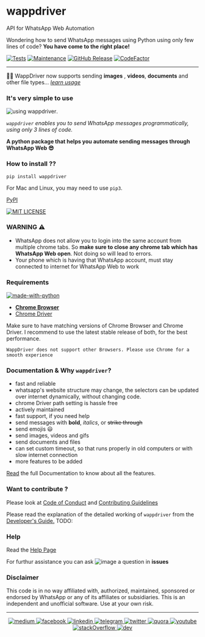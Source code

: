 # wappdriver

API for WhatsApp Web Automation


Wondering how to send WhatsApp messages using Python using only few lines of code? **You have come to the right place!**


[![Tests](https://img.shields.io/badge/tests-passing-green)](https://aahnik.github.io/wappdriver/docs/Tests.html)
[![Maintenance](https://img.shields.io/maintenance/yes/2020)](https://github.com/aahnik/wappdriver/graphs/commit-activity)
[![GitHub Release](https://img.shields.io/github/v/release/aahnik/wappdriver)](https://github.com/aahnik/wappdriver/releases)
[![CodeFactor](https://www.codefactor.io/repository/github/aahnik/wappdriver/badge)](https://www.codefactor.io/repository/github/aahnik/wappdriver)



---


🌟🌟  WappDriver now supports sending **images** , **videos**, **documents** and other file types... _[learn usage](https://aahnik.github.io/wappdriver/docs/Documentation.html)_

### It's very simple to use

![using wappdriver](https://raw.githubusercontent.com/aahnik/wappdriver/main/docs/images/wappdriver.png).

_`wappdriver` enables you to send WhatsApp messages programmatically, using only 3 lines of code._

**A python package that helps you automate sending messages through WhatsApp Web 😎**


### How to install ??

```
pip install wappdriver
```

For Mac and Linux, you may need to use `pip3`.

[PyPI](https://pypi.org/project/wappdriver/)

[![MIT LICENSE](https://img.shields.io/pypi/l/ansicolortags.svg)](/LICENSE)

### WARNING ⚠️

- WhatsApp does not allow you to login into the same account from multiple chrome tabs.
  So **make sure to close any chrome tab which has WhatsApp Web open**. Not doing so will lead to errors.
- Your phone which is having that WhatsApp account, must stay connected to internet for WhatsApp Web to work

### Requirements

[![made-with-python](https://img.shields.io/badge/Made%20with-Python-1f425f.svg)](https://www.python.org/)

- **[Chrome Browser](https://www.google.com/chrome/)**
- [Chrome Driver](https://chromedriver.chromium.org/)

Make sure to have matching versions of Chrome Browser and Chrome Driver.
I recommend to use the latest stable release of both, for the best performance.

`WappDriver does not support other Browsers. Please use Chrome for a smooth experience`

### Documentation & Why `wappdriver`?

- fast and reliable
- whatsapp's website structure may change, the selectors can be updated over internet dynamically, without changing code. 
- chrome Driver path setting is hassle free 
- actively maintained
- fast support, if you need help
- send messages with **bold**, _italics_, or ~~strike through~~
- send emojis 😃
- send images, videos and gifs
- send documents and files
- can set custom timeout, so that runs properly in old computers or with slow internet connection
- more features to be added

[Read](https://aahnik.github.io/wappdriver/docs/Documentation.html) the full Documentation to know about all the features.




### Want to contribute ?

Please look at [Code of Conduct](https://github.com/aahnik/wappdriver/blob/master/.github/CODE_OF_CONDUCT.md#contributor-covenant-code-of-conduct) and [Contributing Guidelines](https://github.com/aahnik/wappdriver/blob/master/.github/CONTRIBUTING.md#how-to-contribute-to-wappdriver-)

Please read the explanation of the detailed working of `wappdriver` from the [Developer's Guide.]() TODO: 

### Help

Read the [Help Page](/docs/help.md)

For furthur assistance you can ask ![image](https://user-images.githubusercontent.com/66209958/95024578-81ac8300-06a1-11eb-8f56-d4a552135bfd.png) a question in **issues**

### Disclaimer

This code is in no way affiliated with, authorized, maintained, sponsored or endorsed by WhatsApp or any of its affiliates or subsidiaries. This is an independent and unofficial software. Use at your own risk.

---

<div align="center">

<a href = "https://medium.com/@aahnikdaw" > <img src = "https://github.com/aahnik/aahnik/blob/master/social_media_logos/medium.png?raw=true" alt = "medium" > </a >
<a href = "https://www.facebook.com/aahnik.daw" > <img src = "https://github.com/aahnik/aahnik/blob/master/social_media_logos/facebook.png?raw=true" alt = "facebook" > </a >
<a href = "https://www.linkedin.com/in/aahnik-daw-067a011b3/" > <img src = "https://github.com/aahnik/aahnik/blob/master/social_media_logos/linkedin.png?raw=true" alt = "linkedin" > </a >
<a href = "https://t.me/AahniKDaw" > <img src = "https://github.com/aahnik/aahnik/blob/master/social_media_logos/telegram.png?raw=true" alt = "telegram" > </a >
<a href = "https://twitter.com/AahnikD" > <img src = "https://github.com/aahnik/aahnik/blob/master/social_media_logos/twitter.png?raw=true" alt = "twitter" > </a >
<a href = "https://www.quora.com/profile/Aahnik-Daw" > <img src = "https://github.com/aahnik/aahnik/blob/master/social_media_logos/quora.png?raw=true" alt = "quora" > </a >
<a href = "https://www.youtube.com/channel/UCcEbN0d8iLTB6ZWBE_IDugg" > <img src = "https://github.com/aahnik/aahnik/blob/master/social_media_logos/youtube.png?raw=true" alt = "youtube" > </a >
<a href = "https://stackoverflow.com/users/13523305/aahnik-daw" > <img src = "https://github.com/aahnik/aahnik/blob/master/social_media_logos/stackOverflow.png?raw=true" alt = "stackOverflow" > </a >
<a href = "https://dev.to/aahnik" > <img src = "https://github.com/aahnik/aahnik/blob/master/social_media_logos/dev.png?raw=true" alt = "dev" > </a >

 </div>
